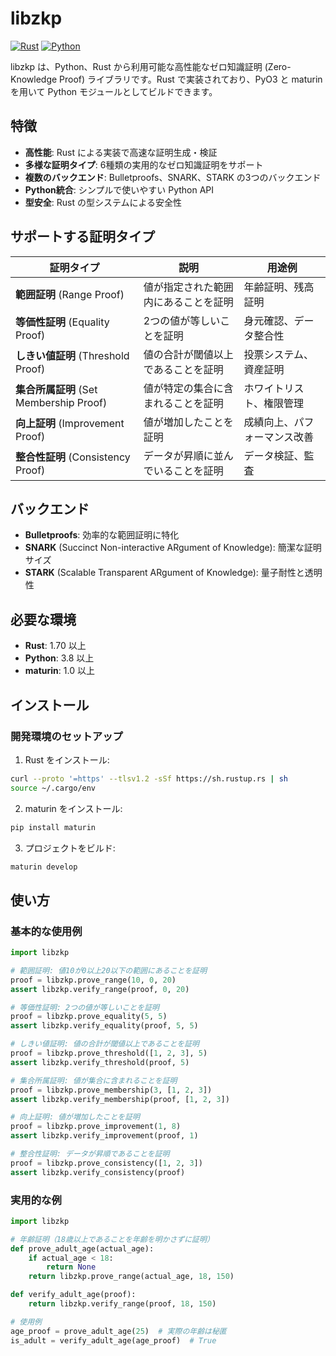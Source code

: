 # libzkp
[![Rust](https://img.shields.io/badge/rust-1.70+-orange.svg)](https://www.rust-lang.org)
[![Python](https://img.shields.io/badge/python-3.8+-blue.svg)](https://www.python.org)

libzkp は、Python、Rust から利用可能な高性能なゼロ知識証明 (Zero-Knowledge Proof) ライブラリです。Rust で実装されており、PyO3 と maturin を用いて Python モジュールとしてビルドできます。

## 特徴

- **高性能**: Rust による実装で高速な証明生成・検証
- **多様な証明タイプ**: 6種類の実用的なゼロ知識証明をサポート
- **複数のバックエンド**: Bulletproofs、SNARK、STARK の3つのバックエンド
- **Python統合**: シンプルで使いやすい Python API
- **型安全**: Rust の型システムによる安全性

## サポートする証明タイプ

| 証明タイプ | 説明 | 用途例 |
|-----------|------|--------|
| **範囲証明** (Range Proof) | 値が指定された範囲内にあることを証明 | 年齢証明、残高証明 |
| **等価性証明** (Equality Proof) | 2つの値が等しいことを証明 | 身元確認、データ整合性 |
| **しきい値証明** (Threshold Proof) | 値の合計が閾値以上であることを証明 | 投票システム、資産証明 |
| **集合所属証明** (Set Membership Proof) | 値が特定の集合に含まれることを証明 | ホワイトリスト、権限管理 |
| **向上証明** (Improvement Proof) | 値が増加したことを証明 | 成績向上、パフォーマンス改善 |
| **整合性証明** (Consistency Proof) | データが昇順に並んでいることを証明 | データ検証、監査 |

## バックエンド

- **Bulletproofs**: 効率的な範囲証明に特化
- **SNARK** (Succinct Non-interactive ARgument of Knowledge): 簡潔な証明サイズ
- **STARK** (Scalable Transparent ARgument of Knowledge): 量子耐性と透明性

## 必要な環境

- **Rust**: 1.70 以上
- **Python**: 3.8 以上
- **maturin**: 1.0 以上

## インストール

### 開発環境のセットアップ

1. Rust をインストール:
```bash
curl --proto '=https' --tlsv1.2 -sSf https://sh.rustup.rs | sh
source ~/.cargo/env
```

2. maturin をインストール:
```bash
pip install maturin
```

3. プロジェクトをビルド:
```bash
maturin develop
```

## 使い方

### 基本的な使用例

```python
import libzkp

# 範囲証明: 値10が0以上20以下の範囲にあることを証明
proof = libzkp.prove_range(10, 0, 20)
assert libzkp.verify_range(proof, 0, 20)

# 等価性証明: 2つの値が等しいことを証明
proof = libzkp.prove_equality(5, 5)
assert libzkp.verify_equality(proof, 5, 5)

# しきい値証明: 値の合計が閾値以上であることを証明
proof = libzkp.prove_threshold([1, 2, 3], 5)
assert libzkp.verify_threshold(proof, 5)

# 集合所属証明: 値が集合に含まれることを証明
proof = libzkp.prove_membership(3, [1, 2, 3])
assert libzkp.verify_membership(proof, [1, 2, 3])

# 向上証明: 値が増加したことを証明
proof = libzkp.prove_improvement(1, 8)
assert libzkp.verify_improvement(proof, 1)

# 整合性証明: データが昇順であることを証明
proof = libzkp.prove_consistency([1, 2, 3])
assert libzkp.verify_consistency(proof)
```

### 実用的な例

```python
import libzkp

# 年齢証明（18歳以上であることを年齢を明かさずに証明）
def prove_adult_age(actual_age):
    if actual_age < 18:
        return None
    return libzkp.prove_range(actual_age, 18, 150)

def verify_adult_age(proof):
    return libzkp.verify_range(proof, 18, 150)

# 使用例
age_proof = prove_adult_age(25)  # 実際の年齢は秘匿
is_adult = verify_adult_age(age_proof)  # True
```
